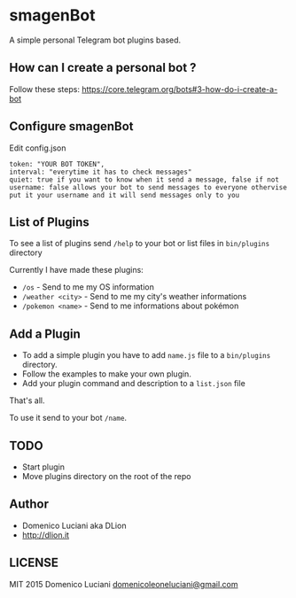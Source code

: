 # smagenBot
A simple personal Telegram bot plugins based.

## How can I create a personal bot ?
Follow these steps: https://core.telegram.org/bots#3-how-do-i-create-a-bot

## Configure smagenBot
Edit config.json
```
token: "YOUR BOT TOKEN",
interval: "everytime it has to check messages"
quiet: true if you want to know when it send a message, false if not
username: false allows your bot to send messages to everyone othervise put it your username and it will send messages only to you
```

## List of Plugins
To see a list of plugins send `/help` to your bot or list files in `bin/plugins` directory

Currently I have made these plugins:
* `/os` - Send to me my OS information
* `/weather <city>` - Send to me my city's weather informations
* `/pokemon <name>` - Send to me informations about <name> pokémon

## Add a Plugin
* To add a simple plugin you have to add `name.js` file to a `bin/plugins` directory.
* Follow the examples to make your own plugin.
* Add your plugin command and description to a `list.json` file

That's all.

To use it send to your bot `/name`.

## TODO
* Start plugin
* Move plugins directory on the root of the repo

## Author
* Domenico Luciani aka DLion
* http://dlion.it

## LICENSE
MIT 2015 Domenico Luciani domenicoleoneluciani@gmail.com
